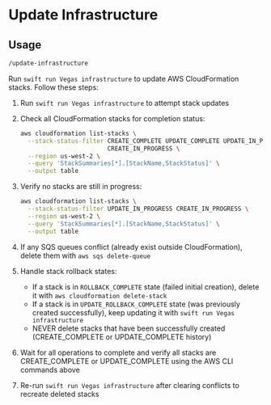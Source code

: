 # Update Infrastructure

## Usage

```txt
/update-infrastructure
```

Run `swift run Vegas infrastructure` to update AWS CloudFormation stacks. Follow
these steps:

1. Run `swift run Vegas infrastructure` to attempt stack updates
2. Check all CloudFormation stacks for completion status:

   ```bash
   aws cloudformation list-stacks \
     --stack-status-filter CREATE_COMPLETE UPDATE_COMPLETE UPDATE_IN_PROGRESS \
                           CREATE_IN_PROGRESS \
     --region us-west-2 \
     --query 'StackSummaries[*].[StackName,StackStatus]' \
     --output table
   ```

3. Verify no stacks are still in progress:

   ```bash
   aws cloudformation list-stacks \
     --stack-status-filter UPDATE_IN_PROGRESS CREATE_IN_PROGRESS \
     --region us-west-2 \
     --query 'StackSummaries[*].[StackName,StackStatus]' \
     --output table
   ```

4. If any SQS queues conflict (already exist outside CloudFormation), delete them
   with `aws sqs delete-queue`
5. Handle stack rollback states:
   - If a stack is in `ROLLBACK_COMPLETE` state (failed initial creation), delete it
     with
     `aws cloudformation delete-stack`
   - If a stack is in `UPDATE_ROLLBACK_COMPLETE` state (was previously created
     successfully), keep updating it
     with `swift run Vegas infrastructure`
   - NEVER delete stacks that have been successfully created (CREATE_COMPLETE or
     UPDATE_COMPLETE history)
6. Wait for all operations to complete and verify all stacks are CREATE_COMPLETE or
   UPDATE_COMPLETE using the
   AWS CLI commands above
7. Re-run `swift run Vegas infrastructure` after clearing conflicts to recreate
   deleted stacks
